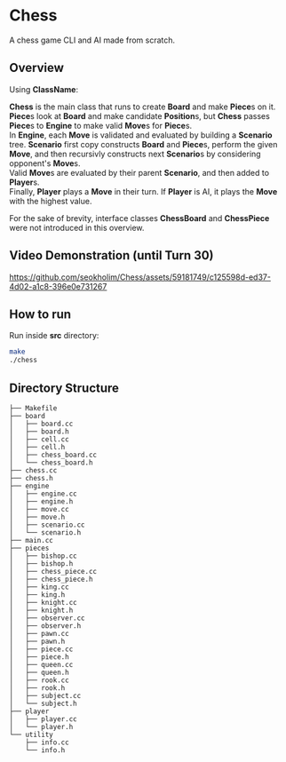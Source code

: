 # Chess

A chess game CLI and AI made from scratch.

## Overview

Using **ClassName**: 

**Chess** is the main class that runs to create **Board** and make **Piece**s on it.        
**Piece**s look at **Board** and make candidate **Position**s, but **Chess** passes **Piece**s to **Engine** to make valid **Move**s for **Piece**s.     
In **Engine**, each **Move** is validated and evaluated by building a **Scenario** tree. **Scenario** first copy constructs **Board** and **Piece**s, perform the given **Move**, and then recursivly constructs next **Scenario**s by considering opponent's **Move**s.     
Valid **Move**s are evaluated by their parent **Scenario**, and then added to **Player**s.     
Finally, **Player** plays a **Move** in their turn. If **Player** is AI, it plays the **Move** with the highest value.   

For the sake of brevity, interface classes **ChessBoard** and **ChessPiece** were not introduced in this overview.

## Video Demonstration (until Turn 30)
https://github.com/seokholim/Chess/assets/59181749/c125598d-ed37-4d02-a1c8-396e0e731267

## How to run

Run inside **src** directory:

```bash
make
./chess
```  

## Directory Structure  

```
├── Makefile
├── board
│   ├── board.cc
│   ├── board.h
│   ├── cell.cc
│   ├── cell.h
│   ├── chess_board.cc
│   └── chess_board.h
├── chess.cc
├── chess.h
├── engine
│   ├── engine.cc
│   ├── engine.h
│   ├── move.cc
│   ├── move.h
│   ├── scenario.cc
│   └── scenario.h
├── main.cc
├── pieces
│   ├── bishop.cc
│   ├── bishop.h
│   ├── chess_piece.cc
│   ├── chess_piece.h
│   ├── king.cc
│   ├── king.h
│   ├── knight.cc
│   ├── knight.h
│   ├── observer.cc
│   ├── observer.h
│   ├── pawn.cc
│   ├── pawn.h
│   ├── piece.cc
│   ├── piece.h
│   ├── queen.cc
│   ├── queen.h
│   ├── rook.cc
│   ├── rook.h
│   ├── subject.cc
│   └── subject.h
├── player
│   ├── player.cc
│   └── player.h
└── utility
    ├── info.cc
    └── info.h
```
